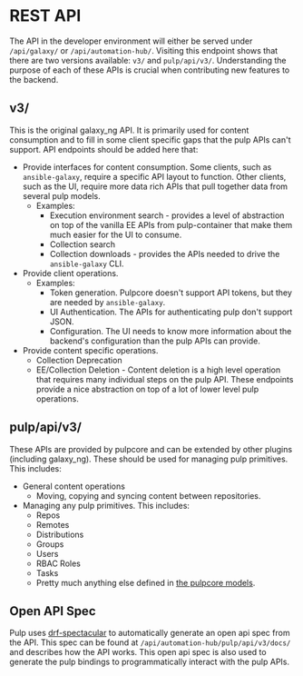 # REST API

The API in the developer environment will either be served under `/api/galaxy/` or `/api/automation-hub/`.
Visiting this endpoint shows that there are two versions available: `v3/` and `pulp/api/v3/`. Understanding
the purpose of each of these APIs is crucial when contributing new features to the backend.

## v3/

This is the original galaxy_ng API. It is primarily used for content consumption and to fill in some client
specific gaps that the pulp APIs can't support. API endpoints should be added here that:

- Provide interfaces for content consumption. Some clients, such as `ansible-galaxy`, require a
  specific API layout to function. Other clients, such as the UI, require more data rich APIs that
  pull together data from several pulp models.
    - Examples:
        - Execution environment search - provides a level of abstraction on top of the vanilla EE APIs from
          pulp-container that make them much easier for the UI to consume.
        - Collection search
        - Collection downloads - provides the APIs needed to drive the `ansible-galaxy` CLI.
- Provide client operations.
    - Examples:
        - Token generation. Pulpcore doesn't support API tokens, but they are needed by `ansible-galaxy`.
        - UI Authentication. The APIs for authenticating pulp don't support JSON.
        - Configuration. The UI needs to know more information about the backend's configuration than the
          pulp APIs can provide.
- Provide content specific operations.
    - Collection Deprecation
    - EE/Collection Deletion - Content deletion is a high level operation that requires many individual
      steps on the pulp API. These endpoints provide a nice abstraction on top of a lot of lower level
      pulp operations.

## pulp/api/v3/

These APIs are provided by pulpcore and can be extended by other plugins (including galaxy_ng). These should
be used for managing pulp primitives. This includes:

- General content operations
  - Moving, copying and syncing content between repositories.
- Managing any pulp primitives. This includes:
  - Repos
  - Remotes
  - Distributions
  - Groups
  - Users
  - RBAC Roles
  - Tasks
  - Pretty much anything else defined in [the pulpcore models](https://github.com/pulp/pulpcore/tree/main/pulpcore/app/models).

## Open API Spec

Pulp uses [drf-spectacular](https://drf-spectacular.readthedocs.io/en/latest/) to automatically generate an open api spec from the API. This spec can be found at `/api/automation-hub/pulp/api/v3/docs/` and describes how the API works. This open api spec is also used to generate the pulp bindings to programmatically interact with the pulp APIs.
